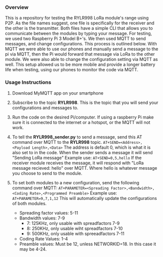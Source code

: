 ### Overview

This is a repository for testing the RYLR998 LoRa module's range using P2P. As the file names suggest, one file is specifically for the receiver and the other is the transmitter. Both files have a simple CLI that allows you to communicate between the modules by typing your message. For testing, we used two Raspberry Pi 3 Model B+'s. We then used MQTT to send messages, and change configurations. This process is outlined below. With MQTT we were able to use our phones and manually send a message to the pi via MQTT, then the Pi would forward that message via LoRa to the other module. We were also able to change the configuration setting via MQTT as well. This setup allowed us to be more mobile and provide a longer battery life when testing, using our phones to monitor the code via MQTT. 

### Usage Instructions

1. Download MyMQTT app on your smartphone
   
2. Subscribe to the topic **RYLR998**. This is the topic that you will send your configurations and messages to.
   
3. Run the code on the desired Pi/computer. If using a raspberry Pi make sure it is connected to the internet or a hotspot, or the MQTT will not work. 
   
4. To tell the **RYLR998_sender.py** to send a message, send this AT command over MQTT to the **RYLR998** topic.
   ```AT+SEND=<Address>,<Payload Length>,<Data>```
   The address is default 0, which is what it is also set to in the code.
   When the sender sends a message it will send "Sending LoRa message"
   Example use:
   ```AT+SEND=0,5,hello```
   If the receiver module receives the message, it will respond with "LoRa message recieved: hello" over MQTT. Where hello is whatever message you choose to send to the module.

5. To set both modules to a new configuration, send the following command over MQTT:
   ```AT+PARAMETER=<Spreading Factor>,<Bandwidth>,<Coding Rate>,<Programmed Preamble>```
        Example use:
        ```AT+PARAMETER=9,7,1,12```
        This will automatically update the configurations of both modules. 
   - Spreading factor values: 5-11
   - Bandwidth values: 7-9
     - 7: 125KHz, only usable with spreadfactors 7-9
     - 8: 250KHz, only usable wiht spreadfactors 7-10
     - 9: 500KHz, only usable with spreeadfactors 7-11
   - Coding Rate Values: 1-4
   - Preamble values: Must be 12, unless NETWORKID=18. In this case it may be 4-24.